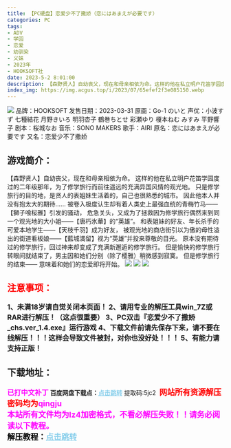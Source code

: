 ```yaml
---
title: 【PC硬盘】恋爱少不了撒娇（恋にはあまえが必要です）
categories: PC
tags:
- ADV
- 学园
- 恋爱
- 幼驯染
- 义妹
- 2023年
- HOOKSOFT社
date: 2023-5-2 8:01:00
description: 【森野贤人】自幼丧父，现在和母亲相依为命。这样的他在私立明户花笛学园度过的二年级那年，为了修学旅行而前往遥远的充满异国风情的观光地。只是修学旅行的目的地，是贤人的表姐妹生活着的，自己也很熟悉的城市。因此他本人并没有抱太大的期待…...
index_img: https://img.acgus.top/i/2023/07/65efef2f3e085150.webp
---
```

![](https://img.acgus.top/i/2023/07/65efef2f3e085150.webp)
品牌：HOOKSOFT
发售日期：2023-03-31
原画：Go-1 のいと
声优：小波すず 七種結花 月野きいろ 明羽杏子 鶴巻ちとせ 彩瀬ゆり 榎本ねむ みすみ 平野響子
剧本：桜城なお
音乐：SONO MAKERS
歌手：AIRI
原名：恋にはあまえが必要です
又名：恋爱少不了撒娇

## 游戏简介：
【森野贤人】自幼丧父，现在和母亲相依为命。
这样的他在私立明户花笛学园度过的二年级那年，为了修学旅行而前往遥远的充满异国风情的观光地。
只是修学旅行的目的地，是贤人的表姐妹生活着的，自己也很熟悉的城市。
因此他本人并没有抱太大的期待…...
被卷入极度认生却有着人类史上最强血统的青梅竹马——【獅子喰桜雅】引发的骚动，
危急关头，又成为了拯救因为修学旅行偶然来到同一个观光地的大小姐——【唐朽氷華】的“英雄”。
和表姐妹的好友、年长杀手的可爱本地学生——【天枝千羽】成为好友，
被观光地的商店街引以为傲的母性溢出的街道看板娘——【藍城満留】视为“英雄”并投来尊敬的目光。
原本没有期待过的修学旅行，回过神来却变成了充满新邂逅的修学旅行。
但是愉快的修学旅行转眼间就结束了，男主因和她们分别（除了樱雅）稍微感到寂寞。
但是修学旅行的结束——
意味着和她们的恋爱即将开始。
![](https://img.acgus.top/i/2023/07/8bb6c558a7085221.webp)
![](https://img.acgus.top/i/2023/07/d7ca5126d6085154.webp)
![](https://img.acgus.top/i/2023/07/ef78288b50085152.webp)




## <font color=#FF0000 >注意事项：</font>
<font size=3><b>1、未满18岁请自觉关闭本页面！
2、请用专业的解压工具win_7Z或RAR进行解压！（这点很重要）
3、PC双击『恋爱少不了撒娇_chs.ver_1.4.exe』运行游戏
4、下载文件前请先保存下来，请不要在线解压！！！这样会导致文件被封，对你也没好处！！！
5、有能力请支持正版！</b></font>

## 下载地址：
<font color=#FF00FF size=3><b>已打中文补丁</b></font>
<b>百度网盘下载点：</b><a href="https://pan.baidu.com/s/1SchS8KYTJO41fy17TN4wnw?pwd=5jc2" style="color: #87CEEB;"><b>点击跳转</b></a> 提取码:5jc2
<a style="padding: 0" href="https://post.qingju.org/AD/"><img style="max-width:100%" src="https://img.acgus.top/i/2024/07/478f689b8021d8d499ab43d21acf137a.gif" alt=""></a>
<b><font color=#FF0000 size=4>网站所有资源解压密码均为</b></font><b><font color=#FF00FF size=4>qingju</font><font color=#FF0000 ></font></b><br><b><font color=#FF00FF size=4>本站所有文件均为lz4加密格式，不看必解压失败！！请务必阅读以下教程。</b></font><br><b><font color=#000 size=4>解压教程：</b><a href="https://post.qingju.org/tutorial/000/" style="color: #87CEEB;"><b>点击跳转</b></a>
